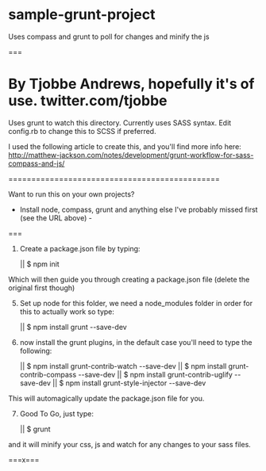 sample-grunt-project
====================

Uses compass and grunt to poll for changes and minify the js

===

By Tjobbe Andrews, hopefully it's of use.
twitter.com/tjobbe
==============================================

Uses grunt to watch this directory. Currently uses SASS syntax.
Edit config.rb to change this to SCSS if preferred.

I used the following article to create this, and you'll find more info here:
http://matthew-jackson.com/notes/development/grunt-workflow-for-sass-compass-and-js/

==============================================

Want to run this on your own projects?

- Install node, compass, grunt and anything else I've probably missed first (see the URL above) -

===

1) Create a package.json file by typing:

	|| $ npm init

Which will then guide you through creating a package.json file (delete the original first though)

5) Set up node for this folder, we need a node_modules folder in order for this to actually work so type:

	|| $ npm install grunt --save-dev

6) now install the grunt plugins, in the default case you'll need to type the following:

	|| $ npm install grunt-contrib-watch --save-dev
	|| $ npm install grunt-contrib-compass --save-dev
	|| $ npm install grunt-contrib-uglify --save-dev
	|| $ npm install grunt-style-injector --save-dev

This will automagically update the package.json file for you.

7) Good To Go, just type:

	|| $ grunt

and it will minify your css, js and watch for any changes to your sass files.

===x===